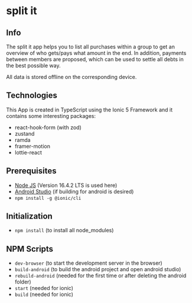 # split it

## Info

The split it app helps you to list all purchases within a group to get an overview of who gets/pays what amount in the end. In addition, payments between members are proposed, which can be used to settle all debts in the best possible way.

All data is stored offline on the corresponding device.

## Technologies

This App is created in TypeScript using the Ionic 5 Framework and it contains some interesting packages:

- react-hook-form (with zod)
- zustand
- ramda
- framer-motion
- lottie-react

## Prerequisites

- [Node JS](https://nodejs.org/en/) (Version 16.4.2 LTS is used here)
- [Android Studio](https://developer.android.com/studio) (if building for android is desired)
- `npm install -g @ionic/cli`

## Initialization

- `npm install` (to install all node_modules)

## NPM Scripts

- `dev-browser` (to start the development server in the browser)
- `build-android` (to build the android project and open android studio)
- `rebuild-android` (needed for the first time or after deleting the android folder)
- `start` (needed for ionic)
- `build` (needed for ionic)
